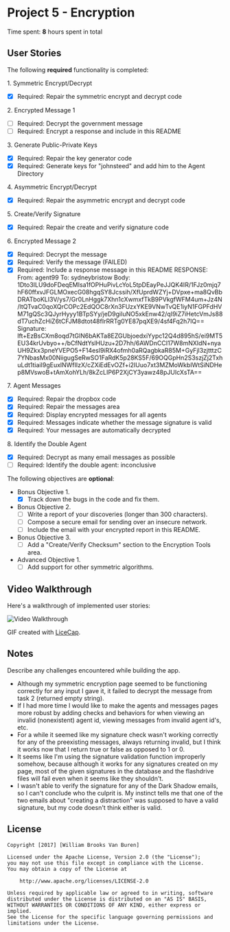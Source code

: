 # Project 5 - Encryption

Time spent: **8** hours spent in total

## User Stories

The following **required** functionality is completed:

1\. Symmetric Encrypt/Decrypt
  * [x]  Required: Repair the symmetric encrypt and decrypt code

2\. Encrypted Message 1
  * [ ]  Required: Decrypt the government message
  * [ ]  Required: Encrypt a response and include in this README

3\. Generate Public-Private Keys
  * [x]  Required: Repair the key generator code
  * [x]  Required: Generate keys for "johnsteed" and add him to the Agent Directory

4\. Asymmetric Encrypt/Decrypt
  * [x]  Required: Repair the asymmetric encrypt and decrypt code

5\. Create/Verify Signature
  * [x]  Required: Repair the create and verify signature code

6\. Encrypted Message 2
  * [x]  Required: Decrypt the message
  * [x]  Required: Verify the message (FAILED)
  * [x]  Required: Include a response message in this README
  RESPONSE:
  From: agent99
  To: sydneybristow
  Body:
  1Dto3ILU9doFDeqEMIsa1fOPHuPivLcYoL5tpDEayPeJJQK4IR/1FJz0mjq7hF60ffxvJFGLMOxecG08hgqSY8Jcssih/XfUprdWZYj+DVpxe+ma8QvBbDRATboKLI3V/ys7/Gr0LnHggk7Xhn1cXwmxfTkB9PVkgfWFM4um+Jz4N/ltQTvaC0qoXQrCOPc2EdQOC8rXn3FUzxYKE9VNwTvQE1iyN1FGPFdHVM71gQSc3QJyrHyyy1BTpSYy/jeD9giIuNO5xkEnw42/qI9iZ7iHetcVmJs88dT7uchZcHiZ6tCFJM8dtot48fIrRRTg0YE87pqXE9/4sf4Fq2h7lQ==
  Signature:
  lft+EzBsCXm8oqd7tGlN6bAKTa8EZGUbjoedxiYypc12Q4d895hS/ei9MT5EU34krUvbyo++/bCfNdtYslHUzu+2D7hh/6AWDnCCI17W8mNXIdN+nyaUH9Zkx3pneYVEPO5+F14esl9iRX4ofmh0aRQagbkaR85M+GyFjl3zjtttzC7YNbasMx00NiigugSeRwSO1FaRdK5p28KS5F/69OQGpHn2S3szjZj2TxhuLdt1tiaiI9gEuxlNWfIIzX/cZXiEdEvOZf+i2IUuo7xt3MZMoWkbIWtSiNDHep8MVswoB+tAmXohYLh/8kZcLIP6P2XjCY3yawz48pJUIcXsTA==

7\. Agent Messages
  * [x]  Required: Repair the dropbox code
  * [x]  Required: Repair the messages area
  * [x]  Required: Display encrypted messages for all agents
  * [x]  Required: Messages indicate whether the message signature is valid
  * [x]  Required: Your messages are automatically decrypted

8\. Identify the Double Agent
  * [x]  Required: Decrypt as many email messages as possible
  * [ ]  Required: Identify the double agent: inconclusive

The following objectives are **optional**:

* Bonus Objective 1\.
  * [x]  Track down the bugs in the code and fix them.

* Bonus Objective 2\.
  * [ ]  Write a report of your discoveries (longer than 300 characters).
  * [ ]  Compose a secure email for sending over an insecure network.
  * [ ]  Include the email with your encrypted report in this README.

* Bonus Objective 3\.
  * [ ]  Add a "Create/Verify Checksum" section to the Encryption Tools area.

* Advanced Objective 1\.
  * [ ]  Add support for other symmetric algorithms.

## Video Walkthrough

Here's a walkthrough of implemented user stories:

<img src='http://i.imgur.com/0TMTJBc.gif' title='Video Walkthrough' width='' alt='Video Walkthrough' />

GIF created with [LiceCap](http://www.cockos.com/licecap/).

## Notes

Describe any challenges encountered while building the app.

- Although my symmetric encryption page seemed to be functioning correctly for any
  input I gave it, it failed to decrypt the message from task 2 (returned empty string).
- If I had more time I would like to make the agents and messages pages more robust
  by adding checks and behaviors for when viewing an invalid (nonexistent) agent id, viewing
  messages from invalid agent id's, etc.
- For a while it seemed like my signature check wasn't working correctly for any
  of the preexisting messages, always returning invalid, but I think it works
  now that I return true or false as opposed to 1 or 0.
- It seems like I'm using the signature validation function improperly somehow,
  because although it works for any signatures created on my page, most of the
  given signatures in the database and the flashdrive files will fail even when
  it seems like they shouldn't.
- I wasn't able to verify the signature for any of the Dark Shadow emails, so I
  can't conclude who the culprit is. My instinct tells me that one of the two
  emails about "creating a distraction" was supposed to have a valid signature,
  but my code doesn't think either is valid.

## License

    Copyright [2017] [William Brooks Van Buren]

    Licensed under the Apache License, Version 2.0 (the "License");
    you may not use this file except in compliance with the License.
    You may obtain a copy of the License at

        http://www.apache.org/licenses/LICENSE-2.0

    Unless required by applicable law or agreed to in writing, software
    distributed under the License is distributed on an "AS IS" BASIS,
    WITHOUT WARRANTIES OR CONDITIONS OF ANY KIND, either express or implied.
    See the License for the specific language governing permissions and
    limitations under the License.
